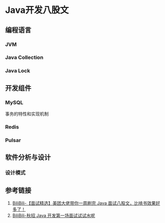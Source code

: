 # Java开发八股文


## 编程语言

### JVM

### Java Collection

### Java Lock


## 开发组件

### MySQL

事务的特性和实现机制

### Redis


### Pulsar



## 软件分析与设计


### 设计模式


## 参考链接
1. [BiliBili-【面试精选】美团大佬带你一周刷完 Java 面试八股文，比啃书效果好多了！](https://www.bilibili.com/video/BV1eD4y1w7Rp)
2. [BiliBili-秋招 Java 开发第一场面试试试水呢](https://www.bilibili.com/video/BV1B14y1B73v)